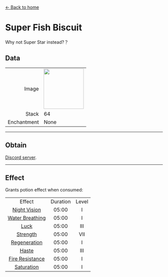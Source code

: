 [← Back to home](../)
# Super Fish Biscuit
Why not Super Star instead?？

## Data
<table>
    <tr><td align="end">Image</td><td><img src="https://i.imgur.com/FKdV3M1.gif" width="128"/></td></tr>
    <tr><td align="end">Stack</td><td>64</td></tr>
    <tr><td align="end">Enchantment</td><td>None</td></tr>
</table>

---

## Obtain
[Discord server](../feature/discord_server.md).

---

## Effect
Grants potion effect when consumed:  

<table>
    <tr><td align="center">Effect</td><td align="center">Duration</td><td align="center">Level</td></tr>
    <tr><td align="center"><a href="https://minecraft.fandom.com/wiki/Night_Vision">Night Vision</a></td><td align="center">05:00</td><td align="center">I</td></tr>
    <tr><td align="center"><a href="https://minecraft.fandom.com/wiki/Water_Breathing">Water Breathing</a></td><td align="center">05:00</td><td align="center">I</td></tr>
    <tr><td align="center"><a href="https://minecraft.fandom.com/wiki/Luck">Luck</a></td><td align="center">05:00</td><td align="center">III</td></tr>
    <tr><td align="center"><a href="https://minecraft.fandom.com/wiki/Strength">Strength</a></td><td align="center">05:00</td><td align="center">VII</td></tr>
    <tr><td align="center"><a href="https://minecraft.fandom.com/wiki/Regeneration">Regeneration</a></td><td align="center">05:00</td><td align="center">I</td></tr>
    <tr><td align="center"><a href="https://minecraft.fandom.com/wiki/Haste">Haste</a></td><td align="center">05:00</td><td align="center">III</td></tr>
    <tr><td align="center"><a href="https://minecraft.fandom.com/wiki/Fire_Resistance">Fire Resistance</a></td><td align="center">05:00</td><td align="center">I</td></tr>
    <tr><td align="center"><a href="https://minecraft.fandom.com/wiki/Saturation">Saturation</a></td><td align="center">05:00</td><td align="center">I</td></tr>
</table>
